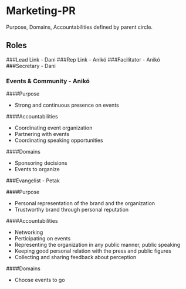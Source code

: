 # Marketing-PR

Purpose, Domains, Accountabilities defined by parent circle.

## Roles

###Lead Link - Dani
###Rep Link - Anikó
###Facilitator - Anikó
###Secretary - Dani

### Events & Community - Anikó

####Purpose
- Strong and continuous presence on events

####Accountabilities
- Coordinating event organization
- Partnering with events
- Coordinating speaking opportunities

####Domains
- Sponsoring decisions
- Events to organize

###Evangelist - Petak

####Purpose
- Personal representation of the brand and the organization
- Trustworthy brand through personal reputation

####Accountabilities
- Networking
- Perticipating on events
- Representing the organization in any public manner, public speaking
- Keeping good personal relation with the press and public figures
- Collecting and sharing feedback about perception

####Domains
- Choose events to go
